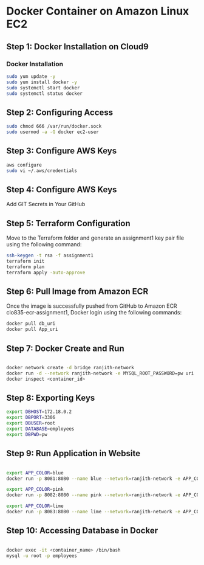 # Docker Container on Amazon Linux EC2

## Step 1: Docker Installation on Cloud9

### Docker Installation

```bash
sudo yum update -y
sudo yum install docker -y
sudo systemctl start docker
sudo systemctl status docker
```

## Step 2: Configuring Access

```bash
sudo chmod 666 /var/run/docker.sock
sudo usermod -a -G docker ec2-user
```

## Step 3: Configure AWS Keys

```bash
aws configure
sudo vi ~/.aws/credentials
```
## Step 4: Configure AWS Keys

Add GIT Secrets in Your GitHub

## Step 5: Terraform Configuration

Move to the Terraform folder and generate an assignment1 key pair file using the following command:

```bash
ssh-keygen -t rsa -f assignment1
terraform init
terraform plan
terraform apply -auto-approve
```

## Step 6: Pull Image from Amazon ECR

Once the image is successfully pushed from GitHub to Amazon ECR clo835-ecr-assignment1, Docker login using the following commands:

```bash
docker pull db_uri
docker pull App_uri
```

## Step 7: Docker Create and Run

```bash

docker network create -d bridge ranjith-network
docker run -d --network ranjith-network -e MYSQL_ROOT_PASSWORD=pw uri
docker inspect <container_id>

```
## Step 8: Exporting Keys

```bash
export DBHOST=172.18.0.2
export DBPORT=3306
export DBUSER=root
export DATABASE=employees
export DBPWD=pw

```
## Step 9: Run Application in Website

```bash

export APP_COLOR=blue
docker run -p 8081:8080 --name blue --network=ranjith-network -e APP_COLOR=$APP_COLOR -e DBHOST=$DBHOST -e DBPORT=$DBPORT -e DBUSER=$DBUSER -e DBPWD=$DBPWD [uri]

export APP_COLOR=pink
docker run -p 8082:8080 --name pink --network=ranjith-network -e APP_COLOR=$APP_COLOR -e DBHOST=$DBHOST -e DBPORT=$DBPORT -e DBUSER=$DBUSER -e DBPWD=$DBPWD uri

export APP_COLOR=lime
docker run -p 8083:8080 --name lime --network=ranjith-network -e APP_COLOR=$APP_COLOR -e DBHOST=$DBHOST -e DBPORT=$DBPORT -e DBUSER=$DBUSER -e DBPWD=$DBPWD uri

```
## Step 10: Accessing Database in Docker

```bash

docker exec -it <container_name> /bin/bash
mysql -u root -p employees

```



















